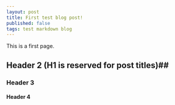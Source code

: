 ```yaml
---
layout: post
title: First test blog post!
published: false
tags: test markdown blog
---
```


This is a first page.

## Header 2 (H1 is reserved for post titles)##

### Header 3

#### Header 4

